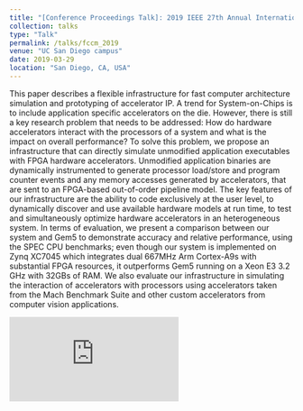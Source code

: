 ```yaml
---
title: "[Conference Proceedings Talk]: 2019 IEEE 27th Annual International Symposium on Field-Programmable Custom Computing Machines (FCCM)"
collection: talks
type: "Talk"
permalink: /talks/fccm_2019
venue: "UC San Diego campus"
date: 2019-03-29
location: "San Diego, CA, USA"
---
```


This paper describes a flexible infrastructure for fast computer architecture simulation and prototyping of accelerator IP. A trend for System-on-Chips is to include application specific accelerators on the die. However, there is still a key research problem that needs to be addressed: How do hardware accelerators interact with the processors of a system and what is the impact on overall performance? To solve this problem, we propose an infrastructure that can directly simulate unmodified application executables with FPGA hardware accelerators. Unmodified application binaries are dynamically instrumented to generate processor load/store and program counter events and any memory accesses generated by accelerators, that are sent to an FPGA-based out-of-order pipeline model. The key features of our infrastructure are the ability to code exclusively at the user level, to dynamically discover and use available hardware models at run time, to test and simultaneously optimize hardware accelerators in an heterogeneous system. In terms of evaluation, we present a comparison between our system and Gem5 to demonstrate accuracy and relative performance, using the SPEC CPU benchmarks; even though our system is implemented on Zynq XC7045 which integrates dual 667MHz Arm Cortex-A9s with substantial FPGA resources, it outperforms Gem5 running on a Xeon E3 3.2 GHz with 32GBs of RAM. We also evaluate our infrastructure in simulating the interaction of accelerators with processors using accelerators taken from the Mach Benchmark Suite and other custom accelerators from computer vision applications.

![Available Slides](http://iordanouki.github.io/files/fccm_2019_pr.pdf)
